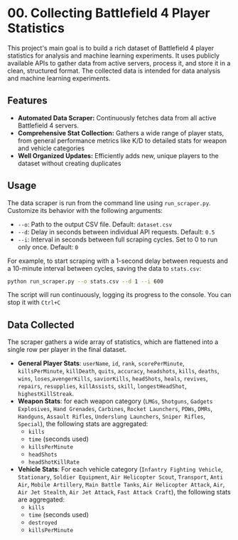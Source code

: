 # 00. Collecting Battlefield 4 Player Statistics
This project's main goal is to build a rich dataset of Battlefield 4 player statistics for analysis and machine learning experiments. It uses publicly available APIs to gather data from active servers, process it, and store it in a clean, structured format. The collected data is intended for data analysis and machine learning experiments. 

## Features
* **Automated Data Scraper:** Continuously fetches data from all active Battlefield 4 servers.
* **Comprehensive Stat Collection:** Gathers a wide range of player stats, from general performance metrics like K/D to detailed stats for weapon and vehicle categories
* **Well Organized Updates:** Efficiently adds new, unique players to the dataset without creating duplicates

## Usage
The data scraper is run from the command line using `run_scraper.py`. Customize its behavior with the following arguments:
* `--o`: Path to the output CSV file. Default: `dataset.csv`
* `--d`: Delay in seconds between individual API requests. Default: `0.5`
* `--i`: Interval in seconds between full scraping cycles. Set to 0 to run only once. Default: `0`

For example, to start scraping with a 1-second delay between requests and a 10-minute interval between cycles, saving the data to `stats.csv`:
```bash
python run_scraper.py --o stats.csv --d 1 --i 600
```
The script will run continuously, logging its progress to the console. You can stop it with `Ctrl+C`

## Data Collected
The scraper gathers a wide array of statistics, which are flattened into a single row per player in the final dataset.
* **General Player Stats**: `userName`, `id`, `rank`, `scorePerMinute`, `killsPerMinute`, `killDeath`, `quits`, `accuracy`, `headshots`, `kills`, `deaths`, `wins`, `loses`,`avengerKills`, `saviorKills`, `headShots`, `heals`, `revives`, `repairs`, `resupplies`, `killAssists`, `skill`, `longestHeadShot`, `highestKillStreak`.
* **Weapon Stats**: for each weapon category (`LMGs`, `Shotguns`, `Gadgets Explosives`, `Hand Grenades`, `Carbines`, `Rocket Launchers`, `PDWs`, `DMRs`, `Handguns`, `Assault Rifles`, `Underslung Launchers`, `Sniper Rifles`, `Special`), the following stats are aggregated:
    - `kills`
    - `time` (seconds used)
    - `killsPerMinute`
    - `headShots`
    - `headShotKillRate`
* **Vehicle Stats**: For each vehicle category (`Infantry Fighting Vehicle`, `Stationary`, `Soldier Equipment`, `Air Helicopter Scout`, `Transport`, `Anti Air`, `Mobile Artillery`, `Main Battle Tanks`, `Air Helicopter Attack`, `Air`, `Air Jet Stealth`, `Air Jet Attack`, `Fast Attack Craft`), the following stats are aggregated:
    - `kills`
    - `time` (seconds used)
    - `destroyed`
    - `killsPerMinute`
